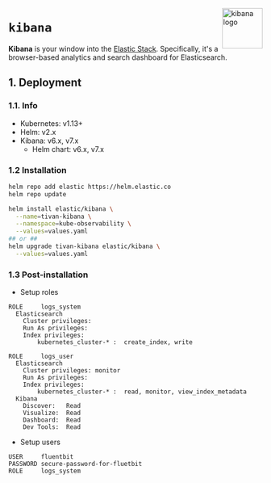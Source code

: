 <img src="https://static-www.elastic.co/v3/assets/bltefdd0b53724fa2ce/blt8781708f8f37ed16/5c11ec2edf09df047814db23/logo-elastic-kibana-lt.svg"
    alt="kibana logo"
    align="right" height="80"/>

`kibana`
========
**Kibana** is your window into the [Elastic Stack](https://elastic.co/products/). Specifically, it's a browser-based analytics and search dashboard for Elasticsearch.

## 1. Deployment
### 1.1. Info
* Kubernetes: v1.13+
* Helm: v2.x
* Kibana: v6.x, v7.x
  + Helm chart: v6.x, v7.x

### 1.2 Installation
```bash
helm repo add elastic https://helm.elastic.co
helm repo update

helm install elastic/kibana \
  --name=tivan-kibana \
  --namespace=kube-observability \
  --values=values.yaml
## or ##
helm upgrade tivan-kibana elastic/kibana \
  --values=values.yaml
```

### 1.3 Post-installation

* Setup roles
```
ROLE     logs_system
  Elasticsearch
    Cluster privileges:
    Run As privileges:
    Index privileges:
        kubernetes_cluster-* :  create_index, write

ROLE     logs_user
  Elasticsearch
    Cluster privileges: monitor
    Run As privileges:
    Index privileges:
        kubernetes_cluster-* :  read, monitor, view_index_metadata
  Kibana
    Discover:   Read
    Visualize:  Read
    Dashboard:  Read
    Dev Tools:  Read
```

* Setup users
```
USER     fluentbit
PASSWORD secure-password-for-fluetbit
ROLE     logs_system
```
